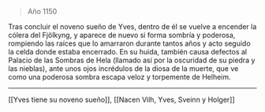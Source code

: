 > Año 1150

Tras concluir el noveno sueño de Yves, dentro de él se vuelve a encender la cólera del Fjölkyng, y aparece de nuevo si forma sombría y poderosa, rompiendo las raíces que lo amarraron durante tantos años y acto seguido la celda donde estaba encerrado. En su huida, también causa defectos al Palacio de las Sombras de Hela (llamado así por la oscuridad de su piedra y las nieblas), ante unos ojos incrédulos de la diosa de la muerte, que ve como una poderosa sombra escapa veloz y torpemente de Helheim.

---

[[Yves tiene su noveno sueño]], [[Nacen Vilh, Yves, Sveinn y Holger]]